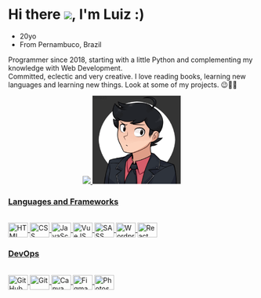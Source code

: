 <h1 align="left">Hi there <img src="https://raw.githubusercontent.com/kaueMarques/kaueMarques/master/hi.gif" width="30px">, I'm Luiz :)</h1>

* 20yo
* From Pernambuco, Brazil

Programmer since 2018, starting with a little Python and complementing my knowledge with Web Development. 
<br>
Committed, eclectic and very creative. I love reading books, learning new languages and learning new things. Look at some of my projects. 😉👋🏻

<div align="center">
  <a href="https://github.com/luizfilipeyep">
  <img height="180em" src="https://github-readme-stats.vercel.app/api/top-langs/?username=luizfilipeyep&layout=compact&langs_count=7&theme=dracula"/>
  <img src="profile.gif" width="180em"></img>
</div>

<h3>Languages and Frameworks</h3>
<div style="display: inline_block"><br>
  <img title="HTML" align="center" height="30" width="40" src="https://cdn.jsdelivr.net/gh/devicons/devicon/icons/html5/html5-original.svg">
  <img title="CSS" align="center" height="30" width="40" src="https://cdn.jsdelivr.net/gh/devicons/devicon/icons/css3/css3-original.svg">
  <img title="JavaScript" align="center" height="30" width="40" src="https://cdn.jsdelivr.net/gh/devicons/devicon/icons/javascript/javascript-original.svg">
  <img title="VueJS" align="center" height="30" width="40" src="https://cdn.jsdelivr.net/gh/devicons/devicon/icons/vuejs/vuejs-original.svg">
  <img title="SASS" align="center" height="30" width="40" src="https://cdn.jsdelivr.net/gh/devicons/devicon/icons/sass/sass-original.svg">
  <img title="Wordpress" align="center" height="30" width="40" src="https://cdn.jsdelivr.net/gh/devicons/devicon/icons/wordpress/wordpress-plain.svg">
  <img title="React" align="center" height="30" width="40" src="https://cdn.jsdelivr.net/gh/devicons/devicon/icons/react/react-original.svg" />
</div>

<h3>DevOps</h3>
<div style="display: inline_block"><br>
  <img title="GitHub" align="center" height="30" width="40" src="https://cdn.jsdelivr.net/gh/devicons/devicon/icons/github/github-original.svg" />
  <img title="Git" align="center" height="30" width="40" src="https://cdn.jsdelivr.net/gh/devicons/devicon/icons/git/git-original.svg" />
  <img title="Canva" align="center" height="30" width="40" src="https://cdn.jsdelivr.net/gh/devicons/devicon/icons/canva/canva-original.svg" />
  <img title="Figma" align="center" height="30" width="40" src="https://cdn.jsdelivr.net/gh/devicons/devicon/icons/figma/figma-original.svg" />
  <img title="Photoshop" align="center" height="30" width="40" src="https://cdn.jsdelivr.net/gh/devicons/devicon/icons/photoshop/photoshop-plain.svg" />
</div>
